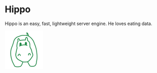 # Hippo

Hippo is an easy, fast, lightweight server engine. He loves eating data.


![Hippo](doc/hippo.png)

